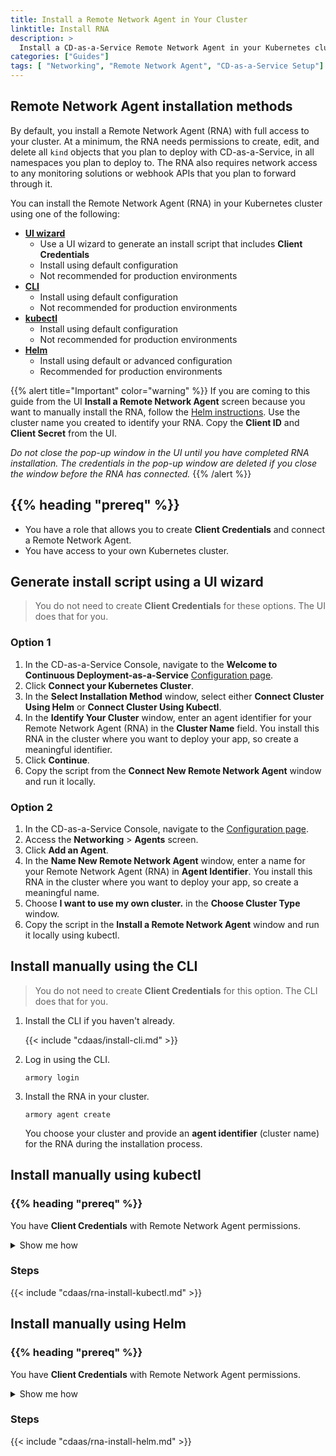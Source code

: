 ```yaml
---
title: Install a Remote Network Agent in Your Cluster
linktitle: Install RNA
description: >
  Install a CD-as-a-Service Remote Network Agent in your Kubernetes cluster.
categories: ["Guides"]
tags: [ "Networking", "Remote Network Agent", "CD-as-a-Service Setup"]
---
```


<!-- The CDaaS UI links to this page. Do not change the title. -->

## Remote Network Agent installation methods

By default, you install a Remote Network Agent (RNA) with full access to your cluster. At a minimum, the RNA needs permissions to create, edit, and delete all `kind` objects that you plan to deploy with CD-as-a-Service, in all namespaces you plan to deploy to. The RNA also requires network access to any monitoring solutions or webhook APIs that you plan to forward through it.

You can install the Remote Network Agent (RNA) in your Kubernetes cluster using one of the following:

* [**UI wizard**](#generate-install-script-using-a-ui-wizard)
  * Use a UI wizard to generate an install script that includes **Client Credentials** 
  * Install using default configuration
  * Not recommended for production environments
* [**CLI**](#install-manually-using-the-cli)
  * Install using default configuration
  * Not recommended for production environments
* [**kubectl**](#install-manually-using-kubectl)
  * Install using default configuration
  * Not recommended for production environments
* [**Helm**](#install-manually-using-helm)
  * Install using default or advanced configuration
  * Recommended for production environments

{{% alert title="Important" color="warning" %}}
If you are coming to this guide from the UI **Install a Remote Network Agent** screen because you want to manually install the RNA, follow the [Helm instructions](#install-using-helm). Use the cluster name you created to identify your RNA. Copy the **Client ID** and **Client Secret** from the UI.

_Do not close the pop-up window in the UI until you have completed RNA installation. The credentials in the pop-up window are deleted if you close the window before the RNA has connected._
{{% /alert %}}

## {{% heading "prereq" %}}

* You have a role that allows you to create **Client Credentials** and connect a Remote Network Agent.
* You have access to your own Kubernetes cluster.

## Generate install script using a UI wizard

>You do not need to create **Client Credentials** for these options. The UI does that for you.

### Option 1

1. In the CD-as-a-Service Console, navigate to the **Welcome to Continuous Deployment-as-a-Service** [Configuration page](https://console.cloud.armory.io/configuration).
1. Click **Connect your Kubernetes Cluster**.
1. In the **Select Installation Method** window, select either **Connect Cluster Using Helm** or **Connect Cluster Using Kubectl**.
1. In the **Identify Your Cluster** window, enter an agent identifier for your Remote Network Agent (RNA) in the **Cluster Name** field. You install this RNA in the cluster where you want to deploy your app, so create a meaningful identifier.
1. Click **Continue**.
1. Copy the script from the **Connect New Remote Network Agent** window and run it locally.

### Option 2

1. In the CD-as-a-Service Console, navigate to the [Configuration page](https://console.cloud.armory.io/configuration).
1. Access the **Networking** > **Agents** screen.
1. Click **Add an Agent**.
1. In the **Name New Remote Network Agent** window, enter a name for your Remote Network Agent (RNA) in **Agent Identifier**. You install this RNA in the cluster where you want to deploy your app, so create a meaningful name.
1. Choose **I want to use my own cluster.** in the **Choose Cluster Type** window.
1. Copy the script in the **Install a Remote Network Agent** window and run it locally using kubectl.

## Install manually using the CLI

>You do not need to create **Client Credentials** for this option. The CLI does that for you.

1. Install the CLI if you haven't already.

   {{< include "cdaas/install-cli.md" >}}

1. Log in using the CLI.

   ```shell
   armory login
   ``` 

1. Install the RNA in your cluster.

   ```shell
   armory agent create
   ```

   You choose your cluster and provide an **agent identifier** (cluster name) for the RNA during the installation process.

## Install manually using kubectl

### {{% heading "prereq" %}}

You have **Client Credentials** with Remote Network Agent permissions.

<details><summary>Show me how</summary>
{{< include "cdaas/client-creds.md" >}}

</details>

### Steps

{{< include "cdaas/rna-install-kubectl.md" >}}

## Install manually using Helm

### {{% heading "prereq" %}}

You have **Client Credentials** with Remote Network Agent permissions.

<details><summary>Show me how</summary>
{{< include "cdaas/client-creds.md" >}}
</details>

### Steps

{{< include "cdaas/rna-install-helm.md" >}}